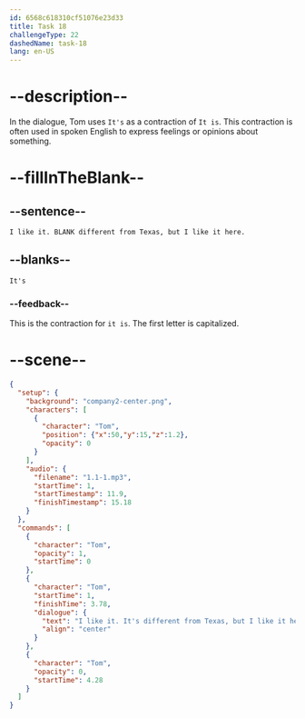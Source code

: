 ```yaml
---
id: 6568c618310cf51076e23d33
title: Task 18
challengeType: 22
dashedName: task-18
lang: en-US
---
```


<!--
AUDIO REFERENCE:
Tom: I like it. It's different from Texas, but I like it here.
-->

# --description--

In the dialogue, Tom uses `It's` as a contraction of `It is`. This contraction is often used in spoken English to express feelings or opinions about something.

# --fillInTheBlank--

## --sentence--

`I like it. BLANK different from Texas, but I like it here.`

## --blanks--

`It's`

### --feedback--

This is the contraction for `it is`. The first letter is capitalized.

# --scene--

```json
{
  "setup": {
    "background": "company2-center.png",
    "characters": [
      {
        "character": "Tom",
        "position": {"x":50,"y":15,"z":1.2},
        "opacity": 0
      }
    ],
    "audio": {
      "filename": "1.1-1.mp3",
      "startTime": 1,
      "startTimestamp": 11.9,
      "finishTimestamp": 15.18
    }
  },
  "commands": [
    {
      "character": "Tom",
      "opacity": 1,
      "startTime": 0
    },
    {
      "character": "Tom",
      "startTime": 1,
      "finishTime": 3.78,
      "dialogue": {
        "text": "I like it. It's different from Texas, but I like it here.",
        "align": "center"
      }
    },
    {
      "character": "Tom",
      "opacity": 0,
      "startTime": 4.28
    }
  ]
}
```
